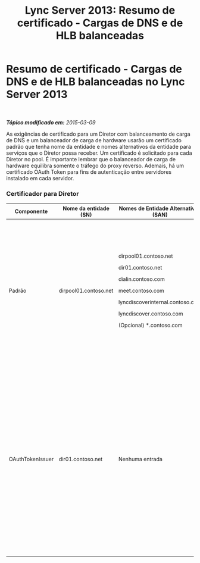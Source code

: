 ﻿---
title: 'Lync Server 2013: Resumo de certificado - Cargas de DNS e de HLB balanceadas'
TOCTitle: Resumo de certificado - Cargas de DNS e de HLB balanceadas
ms:assetid: 8318a1a4-b423-47b7-95e6-9541adfad391
ms:mtpsurl: https://technet.microsoft.com/pt-br/library/JJ205047(v=OCS.15)
ms:contentKeyID: 49307311
ms.date: 05/19/2016
mtps_version: v=OCS.15
ms.translationtype: HT
---

# Resumo de certificado - Cargas de DNS e de HLB balanceadas no Lync Server 2013

 

_**Tópico modificado em:** 2015-03-09_

As exigências de certificado para um Diretor com balanceamento de carga de DNS e um balanceador de carga de hardware usarão um certificado padrão que tenha nome da entidade e nomes alternativos da entidade para serviços que o Diretor possa receber. Um certificado é solicitado para cada Diretor no pool. É importante lembrar que o balanceador de carga de hardware equilibra somente o tráfego do proxy reverso. Ademais, há um certificado OAuth Token para fins de autenticação entre servidores instalado em cada servidor.

### Certificador para Diretor

<table>
<colgroup>
<col style="width: 25%" />
<col style="width: 25%" />
<col style="width: 25%" />
<col style="width: 25%" />
</colgroup>
<thead>
<tr class="header">
<th>Componente</th>
<th>Nome da entidade (SN)</th>
<th>Nomes de Entidade Alternativos (SAN)</th>
<th>Comentários</th>
</tr>
</thead>
<tbody>
<tr class="odd">
<td><p>Padrão</p></td>
<td><p>dirpool01.contoso.net</p></td>
<td><p>dirpool01.contoso.net</p>
<p>dir01.contoso.net</p>
<p>dialin.contoso.com</p>
<p>meet.contoso.com</p>
<p>lyncdiscoverinternal.contoso.com</p>
<p>lyncdiscover.contoso.com</p>
<p>(Opcional) *.contoso.com</p></td>
<td><p>Certificados Diretor podem ser solicitados de uma Autoridade de Certificação (CA) interna ou uma CA pública.</p>
<p>O Diretor responde a solicitações do proxy reverso no perímetro ou do Servidor de Borda. Clientes internos não usarão o Diretor.</p>
<p>Ou, uma entrada curinga para os URLs simples</p></td>
</tr>
<tr class="even">
<td><p>OAuthTokenIssuer</p></td>
<td><p>dir01.contoso.net</p></td>
<td><p>Nenhuma entrada</p></td>
<td><div class="alert">
<table>
<thead>
<tr class="header">
<th><img src="images/Gg425939.important(OCS.15).gif" title="important" alt="important" />Importante:</th>
</tr>
</thead>
<tbody>
<tr class="odd">
<td>Observe que o comprimento mínimo de chave é 1024, mas você pode receber um aviso de que o comprimento de chave mínimo recomendado é 2048 bits.</td>
</tr>
</tbody>
</table>

</div>
<p>O certificado OAuthTokenIssuer é um certificado para o fim único de autenticar servidores em um ambiente de grande escala e pode ser solicitado de um CA interno ou público. O certificado é exigido.</p></td>
</tr>
</tbody>
</table>

